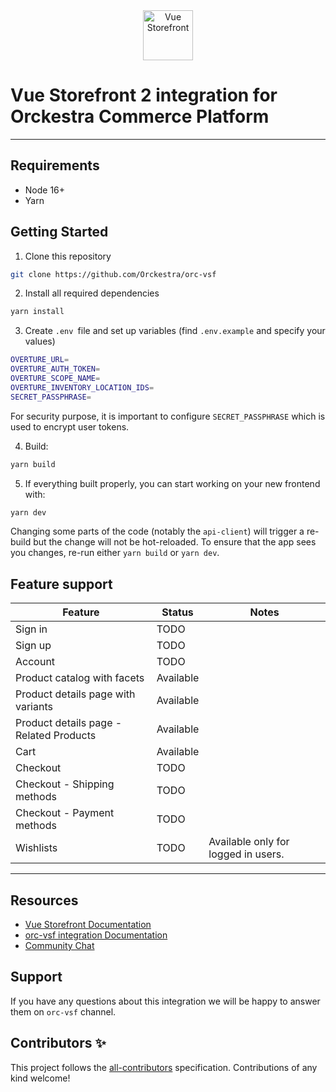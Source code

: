<div align="center">
  <img src="https://user-images.githubusercontent.com/1626923/137092657-fb398d20-b592-4661-a1f9-4135db0b61d5.png" alt="Vue Storefront" height="80px" />
</div>

# Vue Storefront 2 integration for Orckestra Commerce Platform

------


## Requirements

- Node 16+
- Yarn

## Getting Started

1. Clone this repository
```sh
git clone https://github.com/Orckestra/orc-vsf
```

2. Install all required dependencies

```sh
yarn install
```

3. Create `.env `file and set up variables (find `.env.example` and specify your values)
```sh
OVERTURE_URL=
OVERTURE_AUTH_TOKEN=
OVERTURE_SCOPE_NAME=
OVERTURE_INVENTORY_LOCATION_IDS=
SECRET_PASSPHRASE=
```

For security purpose, it is important to configure `SECRET_PASSPHRASE` which  is used to encrypt user tokens.

4. Build:

```sh
yarn build
```

5. If everything built properly, you can start working on your new frontend with:

```sh
yarn dev
```

Changing some parts of the code (notably the `api-client`) will trigger a re-build but the change will not be hot-reloaded. To ensure that the app sees you changes, re-run either `yarn build` or `yarn dev`.


## Feature support

| Feature | Status | Notes |
| --- | --- | --- |
| Sign in | TODO | |
| Sign up | TODO | |
| Account | TODO | |
| Product catalog with facets | Available | 
| Product details page with variants | Available | |
| Product details page - Related Products | Available | |
| Cart | Available | |
| Checkout | TODO | |
| Checkout - Shipping methods | TODO | |
| Checkout - Payment methods | TODO | |
| Wishlists | TODO | Available only for logged in users.|

------

## Resources

- [Vue Storefront Documentation](https://docs.vuestorefront.io/v2/)
- [orc-vsf integration Documentation](https://docs.vuestorefront.io/orc-vsf)
- [Community Chat](https://discord.vuestorefront.io)

## Support

If you have any questions about this integration we will be happy to answer them on `orc-vsf` channel.

## Contributors ✨

<!-- ALL-CONTRIBUTORS-LIST:START - Do not remove or modify this section -->

<!-- ALL-CONTRIBUTORS-LIST:END -->

This project follows the [all-contributors](https://github.com/all-contributors/all-contributors) specification. Contributions of any kind welcome!

